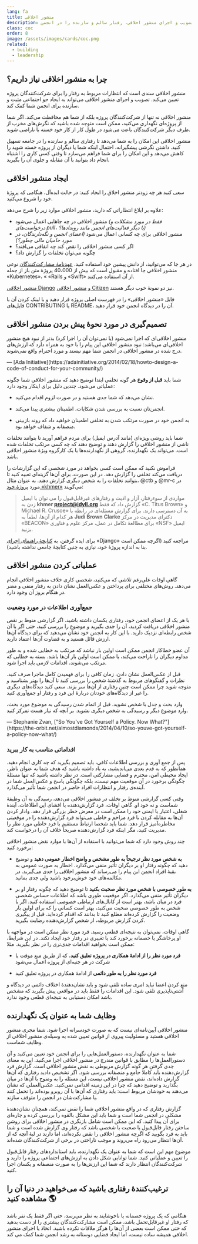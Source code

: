 ```yaml
---
lang: fa
title: منشور اخلاقی
description: با تصویب و اجرای منشور اخلاقی، رفتار سالم و سازنده را در انجمن (community) خود تسهیل کنید.
class: coc
order: 8
image: /assets/images/cards/coc.png
related:
  - building
  - leadership
---
```


## چرا به منشور اخلاقی نیاز داریم؟

منشور اخلاقی سندی است که انتظارات مربوط به رفتار را برای شرکت‌کنندگان پروژه تعیین می‌کند.   تصویب و اجرای منشور اخلاقی می‌تواند به ایجاد جو اجتماعی مثبت و سازنده برای انجمن شما کمک کند.

منشور اخلاقی نه تنها از شرکت‌کنندگان پروژه بلکه از شما هم محافظت می‌کند. اگر شما از پروژه‌ای نگهداری می‌کنید، ممکن است متوجه شده باشید که نگرش‌های مخرب از طرف دیگر شرکت‌کنندگان باعث می‌شود در طول کار از کار خود خسته یا ناراضی شوید.

منشور اخلاقی این امکان را به شما می‌دهد تا رفتاری سالم و سازنده را در جامعه تسهیل کنید. داشتن نگرشی پیشگیرانه، احتمال اینکه شما یا دیگران از پروژه خسته شوید را کاهش می‌دهد و این امکان را برای شما فراهم می‌سازد تا وقتی کسی کاری را اشتباه انجام داد بتوانید با آن مقابله و جلوی آن را بگیرید.

## ایجاد منشور اخلاقی

سعی کنید هر چه زودتر منشور اخلاق را ایجاد کنید: در حالت ایده‌آل، هنگامی که پروژۀ خود را شروع می‌کنید.

علاوه بر ابلاغ انتظاراتی که دارید، منشور اخلاقی موارد زیر را شرح می‌دهد:

* منشور اخلاقی در چه جاهایی اعمال می‌شود _(فقط در مورد مشکلات و درخواست‌های pull، یا دیگر فعالیت‌های انجمن مانند رویدادها؟)_
* منشور اخلاقی برای چه کسانی اعمال می‌شود _(اعضای انجمن و نگه‌دارندگان، در مورد حامیان مالی چطور؟)_
* اگر کسی منشور اخلاقی را نقض کند چه اتفاقی می‌افتد؟
* چگونه می‌توان تخلفات را گزارش داد؟

در هر جا که می‌توانید، از دانش پیشین خود استفاده کنید. [عهدنامۀ مشارکت‌کنندگان](https://contributor-covenant.org/) نوعی منشور اخلاقی جا افتاده و مقبول است که بیش از 40،000 پروژۀ متن باز از جمله «Kubernetes»، « «Rails و «Swift» از آن استفاده می‌کنند.

[منشور اخلاقی Django](https://www.djangoproject.com/conduct/) و [منشور اخلاقی Citizen](http://citizencodeofconduct.org/) نیز دو نمونۀ خوب دیگر هستند.

فایل «منشور اخلاقی» را در فهرست اصلی پروژه قرار دهید و با لینک کردن آن با فایل‌های CONTRIBUTING یا README، آن را در دیدگاه انجمن خود قرار دهید.

## تصمیم‌گیری در مورد نحوۀ پیش بردن منشور اخلاقی

<aside markdown="1" class="pquote">
  منشور اخلاقی‌ای که اجرا نمی‌شود (یا نمی‌توان آن را اجرا کرد) بدتر از نبود هیچ منشور اخلاقی‌ای می‌باشد: نبود منشور اخلاقی این پیام را با خود به همراه دارد که ارزش‌های درج شده در منشور اخلاقی در انجمن شما مهم نیستد و مورد احترام واقع نمی‌شوند.
  <p markdown="1" class="pquote-credit">
— [Ada Initiative](https://adainitiative.org/2014/02/18/howto-design-a-code-of-conduct-for-your-community/)
  </p>
</aside>

شما باید **قبل از وقوع** هر گونه تخلفی ابتدا توضیح دهید که منشور اخلاقی شما چگونه عملیاتی می‌شود. چندین دلیل برای اینکار وجود دارد:

* نشان می‌دهد که شما جدی هستید و در صورت لزوم اقدام می‌کنید.

* انجمن‌تان نسبت به بررسی شدن شکایات، اطمینان بیشتری پیدا می‌کند.

* به انجمن خود در صورت مرتکب شدن به تخلفی اطمینان خواهید داد که روند بازبینی منصفانه و شفاف خواهد بود.

شما باید روشی ویژه‌ای (مانند آدرس ایمیل) برای مردم فراهم آورید تا بتوانند تخلفات ناشی از منشور اخلاقی را گزارش دهند و توضیح دهند که چه کسی مرتکب تخلفات شده است. می‌تواند یک نگهدارنده، گروهی از نگهدارنده‌ها یا یک کارگروه ویژۀ منشور اخلاقی باشد.

فراموش نکنید که ممکن است کسی بخواهد در مورد شخصی که این گزارشات را دریافت می‌کند تخلفی را گزارش دهد. در این صورت، برای آن‌ها گزینه‌ای تعبیه کنید تا بتوانند تخلفات را به شخص دیگری گزارش دهند. به عنوان مثال، @ctb و @mr-c در مورد [پروژۀ خود «khmer»](https://github.com/dib-lab/khmer) می‌گویند: 

> مواردی از سوءرفتار، آزار و اذیت و رفتارهای غیر‌قابل‌قبول را می توان با ایمیل زدن به **khmer project@idyll.org** گزارش داد که فقط «C. Titus Brown» و Michael R. Crusoe» به آن دسترسی دارند. برای گزارش مسئله‌ای در رابطه با هر کدام از آن‌ها، لطفاً به **Judi Brown Clarke** دکترای مدیریت در مرکز «BEACON» برای مطالعۀ تکامل در عمل، مرکز علوم و فناوری «NSF» ایمیل بزنید.

برای ایده گرفتن، به [کتابچۀ راهنمای اجرای](https://www.djangoproject.com/conduct/enforcement-manual/) «Django» مراجعه کنید (اگرچه ممکن است بنا به اندازه پروژۀ خود، نیازی به چنین کتابچۀ جامعی نداشته باشید).

## عملیاتی کردن منشور اخلاقی

گاهی اوقات علی‌رغم تلاشی که می‌کنید، شخصی کاری خلاف منشور اخلاقی انجام می‌دهد. روش‌های مختلفی برای پرداختن و عکس‌العمل نشان دادن به رفتار منفی و مضر در هنگام بروز آن وجود دارد.

### جمع‌آوری اطلاعات در مورد وضعیت

با هر یک از اعضای انجمن خود، رفتاری یکسان داشته باشید. اگر گزارشی منوط بر نقص منشور اخلاقی دریافت کردید، آن را جدی بگیرید و موضوع را بررسی کنید، حتی اگر با آن شخص رابطه‌ای نزدیک دارید. با این کار به انجمن خود نشان می‌دهید که برای دیدگاه آن‌ها ارزش قائل هستید و به قضاوت آن‌ها اعتماد دارید.

آن عضو خطاکار انجمن ممکن است اولین بار نباشد که مرتکب به خطایی شده و به طور مداوم دیگران را ناراحت می‌کند، یا ممکن است اولین بار آن‌ها باشد. بسته به خطایی که مرتکب می‌شوند، اقدامات لازمی باید اجرا شود.

قبل از عکس‌العمل نشان دادن، زمان کافی را برای فهمیدن کامل ماجرا صرف کنید. نظرات و گفتگوهای مربوط به گذشتۀ شخص را بررسی کنید تا آن‌ها را بهتر بشناسید و  متوجه شوید چرا ممکن است چنین رفتاری از آن‌ها سر بزند. سعی کنید دیدگاه‌های دیگری را غیر از دیدگاه‌های خودتان دربارۀ این فرد و رفتار او جمع‌آوری کنید.


<aside markdown="1" class="pquote">
  وارد بحث و جدل با شخص نشوید. قبل از اتمام شدن رسیدگی به موضوع مورد بحث، وارد موضوع دیگر و رسیدگی به شخص دیگری نشوید. بر آنچه که نیاز هست تمرکز کنید.
  <p markdown="1" class="pquote-credit">
— Stephanie Zvan, ["So You've Got Yourself a Policy. Now What?"](https://the-orbit.net/almostdiamonds/2014/04/10/so-youve-got-yourself-a-policy-now-what/)
  </p>
</aside>

### اقداماتی مناسب به کار ببرید

پس از جمع آوری و بررسی اطلاعات کافی، باید تصمیم بگیرید که چه کاری انجام دهید. همانطور که به قدم بعدی می‌اندیشید، به یاد داشته باشید که هدف شما به عنوان ناظر، ایجاد محیطی امن، محترم و فضایی مشارکتی است. در نظر داشته باشید که تنها مسئلۀ چگونگی برخورد در آن موقعیت مهم نیست، بلکه چگونگی پاسخ و عکس‌العمل شما در آینده‌ی رفتار و انتظارات افراد حاضر در انجمن شما تأثیر می‌گذارد.

وقتی کسی گزارشی منوط بر تخلف در منشور اخلاقی می‌دهد، رسیدگی به آن وظیفۀ شماست و نه خود او. گاهی اوقات، فرد گزارش‌دهنده با افشای این اطلاعات، آیندۀ شغلی، اعتبار یا ایمنی خود را ممکن است در معرض خطر بزرگی قرار دهد. وادار کردن آن‌ها به مقابله کردن با فرد مزاحم و خاطی می‌تواند فرد گزارش‌دهنده را در موقعیتی مخاطره‌آمیز قرار دهد. شما باید شخصا ارتباط مستقیم با فرد خاطی مورد نظر را مدیریت کنید، مگر اینکه فرد گزارش‌دهنده صریحاً خلاف آن را درخواست کند.


چند روش وجود دارد که شما می‌توانید با استفاده از آن‌ها با موارد نقض منشور اخلاقی برخورد کنید:

* **به شخص مورد نظر ترجیحاً به طور مشخص‌ و واضح اخطار عمومی دهید** و توضیح دهید که چگونه رفتار او بر دیگران تأثیر منفی می‌گذارد. اخطار به صورت عمومی به بقیۀ افراد انجمن این پیام را می‌رساند که منشور اخلاقی را جدی می‌گیرید. در مکالمه‌های خود خوش‌برخود باشید ولی جدی بمانید.

* **به طور خصوصی با شخص مورد نظر صحبت بکنید** تا توضیح دهید که چگونه رفتار او بر دیگران تأثیر منفی می‌گذارد. اگر موقعیت طوری باشد که اطلاعات حساس شخصی فرد در میان باشد، بهتر است از کانال‌های ارتباطی خصوصی استفاده کنید. اگر با شخص به طور خصوصی صحبت می‌کنید، بهتر است کسانی را که برای اولین بار وضعیت را گزارش کرده‌اند مطلع کنید تا بدانند که اقدام کرده‌اید. قبل از پیگیری کردن گزارش مربوطه، از شخص گزارش‌دهنده رضایت بگیرید.

گاهی اوقات، نمی‌توان به نتیجه‌ای قطعی رسید. فرد مورد نظر ممکن است در مواجهه با او پرخاشگر یا خصمانه برخورد کند یا  تغییری در رفتار خود ایجاد نکند. در این شرایط، ممکن است بخواهید اقدامات جدی‌تری را در نظر بگیرید. مثلا:

* **فرد مورد نظر را از ادامۀ همکاری در پروژه تعلیق کنید**، که از طریق منع موقت یا شرکت در هر جنبه‌ای از پروژه اعمال می‌شود

* **فرد مورد نظر را به طور دائمی** از ادامۀ همکاری در پروژه تعلیق کنید

منع کردن اعضا نباید امری ساده تلقی شود و باید نشان‌دهندۀ اختلاف دائمی در دیدگاه و آشتی‌ناپذیری تلقی شود. این اقدامات را فقط باید در مواقعی پیش بگیرید که مشخص باشد امکان دستیابی به نتیجه‌ای قطعی وجود ندارد.

## وظایف شما به عنوان یک نگهدارنده

منشور اخلاقی آیین‌نامه‌ای نیست که به صورت خودسرانه اجرا شود. شما مجری منشور اخلاقی هستید و مسئولیت پیروی از قوانین تعیین شده به وسیله‌ی منشور اخلاقی از وظایف شماست.

شما به عنوان نگهدارنده، دستورالعمل‌هایی را برای انجمن خود تعیین می‌کنید و آن دستورالعمل‌ها را مطابق با قوانین مندرج در منشور اخلاقی اجرا می‌کنید. این به معنای جدی گرفتن هر گونه گزارش مربوطی به نقض منشور اخلاقی است. گزارش فرد گزارش‌دهنده باید کاملا جامع و منصفانه بررسی شود. اگر تشخیص دادید رفتاری که آن‌ها گزارش داده‌اند، نقض منشور اخلاقی نیست، این مسئله را به وضوح با آن‌ها در میان بگذارید و توضیح دهید که چرا در این زمینه اقدامی نمی‌کنید. عکس‌العملی که نشان می‌دهند به خودشان مربوط است: باید رفتاری که آن‌ها با آن روبرو بوده‌اند را تحمل کنند یا مشارکت‌شان در انجمن را متوقف سازند.

گزارش رفتاری که در واقع منشور اخلاقی شما را نقض نمی‌کند، همچنان نشان‌دهندۀ مشکلی در انجمن شما است و شما باید این مشکل بالقوه را بررسی کرده و چاره‌ای برای آن پیدا کنید.  که این ممکن است شامل بازنگری در منشور اخلاقی برای روشن ساختن رفتار قابل‌قبول یا صحبت با شخصی باشد که رفتار وی گزارش شده است و شما باید به فرد بگویید که اگرچه منشور اخلاقی را نقض نکرده‌اند، اما دارند در لبۀ آنچه که از آن‌ها انتظار می‌رود راه می‌روند و موجب ناراحتی در برخی از شرکت‌کنندگان شده‌اند.

موضوع مهم این است که شما به عنوان یک نگهدارنده، باید استانداردهای رفتار قابل‌قبول را تعیین و عملیاتی کنید. شما توانایی شکل دادن به ارزش‌های اجتماعی پروژه را دارید و شرکت‌کنندگان انتظار دارند که شما این ارزش‌ها را به صورت منصفانه و یکسان اجرا کنید.


## ترغیب‌کنندۀ رفتاری باشید که می‌خواهید در دنیا آن را مشاهده کنید 🌎

هنگامی که یک پروژه خصمانه یا ناخوشایند به نظر می‌رسد، حتی اگر فقط یک نفر باشد که رفتار او غیرقابل‌تحمل باشد، ممکن است مشارکت‌کنندگان بیشتری را از دست بدهید که حتی ممکن است بعضی از آن‌ها را هرگز ملاقات نکرده باشید. اتخاذ یا اجرای منشور اخلاقی همیشه ساده نیست، اما ایجاد فضایی دوستانه به رشد انجمن شما کمک می کند.
